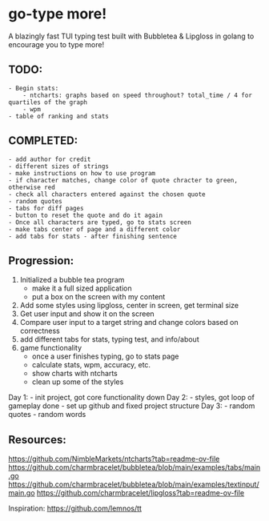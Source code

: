 # go-type more!

A blazingly fast TUI typing test built with Bubbletea & Lipgloss in golang to encourage you to type more!

## TODO:
	- Begin stats:
		- ntcharts: graphs based on speed throughout? total_time / 4 for quartiles of the graph
		- wpm
	- table of ranking and stats

## COMPLETED:
	- add author for credit
	- different sizes of strings
	- make instructions on how to use program
	- if character matches, change color of quote chracter to green, otherwise red
	- check all characters entered against the chosen quote
	- random quotes
	- tabs for diff pages
	- button to reset the quote and do it again
	- Once all characters are typed, go to stats screen
	- make tabs center of page and a different color
	- add tabs for stats - after finishing sentence

## Progression:
1. Initialized a bubble tea program
	- make it a full sized application
	- put a box on the screen with my content
2. Add some styles using lipgloss, center in screen, get terminal size
3. Get user input and show it on the screen
4. Compare user input to a target string and change colors based on correctness
5. add different tabs for stats, typing test, and info/about
6. game functionality
	- once a user finishes typing, go to stats page
	- calculate stats, wpm, accuracy, etc.
	- show charts with ntcharts
	- clean up some of the styles


Day 1:
	- init project, got core functionality down
Day 2:
	- styles, got loop of gameplay done
	- set up github and fixed project structure
Day 3:
	- random quotes
	- random words

## Resources:
https://github.com/NimbleMarkets/ntcharts?tab=readme-ov-file
https://github.com/charmbracelet/bubbletea/blob/main/examples/tabs/main.go
https://github.com/charmbracelet/bubbletea/blob/main/examples/textinput/main.go
https://github.com/charmbracelet/lipgloss?tab=readme-ov-file

Inspiration:
https://github.com/lemnos/tt
